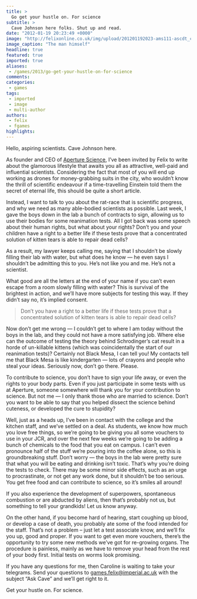 ```yaml
---
title: >
  Go get your hustle on. For science
subtitle: >
  Cave Johnson here folks. Shut up and read.
date: "2012-01-19 20:23:49 +0000"
image: "http://felixonline.co.uk/img/upload/201201192023-ams111-ascdt_cave.jpg"
image_caption: "The man himself"
headline: true
featured: true
imported: true
aliases:
 - /games/2013/go-get-your-hustle-on-for-science
comments:
categories:
 - games
tags:
 - imported
 - image
 - multi-author
authors:
 - felix
 - fgames
highlights:
---
```


Hello, aspiring scientists. Cave Johnson here.

As founder and CEO of [Aperture Science](http://aperturescience.com/), I’ve been invited by Felix to write about the glamorous lifestyle that awaits you all as attractive, well-paid and influential scientists. Considering the fact that most of you will end up working as drones for money-grabbing suits in the city, who wouldn’t know the thrill of scientific endeavour if a time-travelling Einstein told them the secret of eternal life, this should be quite a short article.

Instead, I want to talk to you about the rat-race that is scientific progress, and why we need as many able-bodied scientists as possible. Last week, I gave the boys down in the lab a bunch of contracts to sign, allowing us to use their bodies for some reanimation tests. All I got back was some speech about their human rights, but what about your rights? Don’t you and your children have a right to a better life if these tests prove that a concentrated solution of kitten tears is able to repair dead cells?

As a result, my lawyer keeps calling me, saying that I shouldn’t be slowly filling their lab with water, but what does he know — he even says I shouldn’t be admitting this to you. He’s not like you and me. He’s not a scientist.

What good are all the letters at the end of your name if you can’t even escape from a room slowly filling with water? This is survival of the brightest in action, and we’ll have more subjects for testing this way. If they didn’t say no, it’s implied consent.

> Don’t you have a right to a better life if these tests prove that a concentrated solution of kitten tears is able to repair dead cells?

Now don’t get me wrong — I couldn’t get to where I am today without the boys in the lab, and they could not have a more satisfying job. Where else can the outcome of testing the theory behind Schrodinger’s cat result in a horde of un-killable kittens (which was coincidentally the start of our reanimation tests)? Certainly not Black Mesa, I can tell you! My contacts tell me that Black Mesa is like kindergarten — lots of crayons and people who steal your ideas. Seriously now, don’t go there. Please.

To contribute to science, you don’t have to sign your life away, or even the rights to your body parts. Even if you just participate in some tests with us at Aperture, someone somewhere will thank you for your contribution to science. But not me — I only thank those who are married to science. Don’t you want to be able to say that you helped dissect the science behind cuteness, or developed the cure to stupidity?

Well, just as a heads up, I’ve been in contact with the college and the kitchen staff, and we’ve settled on a deal. As students, we know how much you love free things, so we’re going to be giving you all some vouchers to use in your JCR, and over the next few weeks we’re going to be adding a bunch of chemicals to the food that you eat on campus. I can’t even pronounce half of the stuff we’re pouring into the coffee alone, so this is groundbreaking stuff. Don’t worry — the boys in the lab were pretty sure that what you will be eating and drinking isn’t toxic. That’s why you’re doing the tests to check. There may be some minor side effects, such as an urge to procrastinate, or not get any work done, but it shouldn’t be too serious. You get free food and can contribute to science, so it’s smiles all around!

If you also experience the development of superpowers, spontaneous combustion or are abducted by aliens, then that’s probably not us, but something to tell your grandkids! Let us know anyway.

On the other hand, if you become hard of hearing, start coughing up blood, or develop a case of death, you probably ate some of the food intended for the staff. That’s not a problem – just let a test associate know, and we’ll fix you up, good and proper. If you want to get even more vouchers, there’s the opportunity to try some new methods we’ve got for re-growing organs. The procedure is painless, mainly as we have to remove your head from the rest of your body first. Initial tests on worms look promising.

If you have any questions for me, then Caroline is waiting to take your telegrams. Send your questions to [games.felix@imperial.ac.uk](mailto:games.felix@imperial.ac.uk?subject=Ask%20Cave) with the subject “Ask Cave” and we’ll get right to it.

Get your hustle on. For science.

